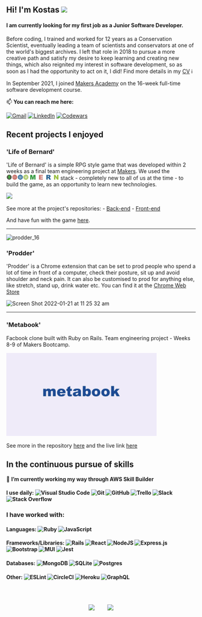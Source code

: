 ## Hi! I'm Kostas <img src="https://media.giphy.com/media/hvRJCLFzcasrR4ia7z/giphy.gif" width="25px">

#### I am currently looking for my first job as a Junior Software Developer.

Before coding, I trained and worked for 12 years as a Conservation Scientist, eventually leading a team of scientists and conservators at one of the world's biggest archives. I left that role in 2018 to pursue a more creative path and satisfy my desire to keep learning and creating new things, which also reignited my interest in software development, so as soon as I had the opportunity to act on it, I did! Find more details in my [CV](https://github.com/Kntanos/CV/blob/main/README.md) ℹ️

In September 2021, I joined [Makers Academy](https://makers.tech) on the 16-week full-time software development course.</p>

📫 **You can reach me here:**

[![Gmail](https://img.shields.io/badge/Email-D14836?style=for-the-badge&logo=gmail&logoColor=white)](mailto:kostas@ntanos.co.uk)
[![LinkedIn](https://img.shields.io/badge/linkedin-%230077B5.svg?style=for-the-badge&logo=linkedin&logoColor=white)](https://www.linkedin.com/in/kntanos/)
[![Codewars](https://img.shields.io/badge/Codewars-B1361E?style=for-the-badge&logo=codewars&logoColor=grey)](https://www.codewars.com/users/Kostas%20N)

## Recent projects I enjoyed
### 'Life of Bernard' 
'Life of Bernard' is a simple RPG style game that was developed within 2 weeks as a final team engineering project at [Makers](https://makers.tech). We used the <img src="mern_logo.png" width="140px"/> stack - completely new to all of us at the time - to build the game, as an opportunity to learn new technologies.

<img src="LoB.gif" width="400px">

See more at the project's repositories: - [Back-end](https://github.com/Kntanos/EP3-Gaming-BE) - [Front-end](https://github.com/Kntanos/EP3-Gaming-FE)

And have fun with the game [here](https://life-of-bernard.herokuapp.com/).

------
![prodder_16](https://user-images.githubusercontent.com/86077849/150548046-cb87bc28-4b92-4625-8171-39ffcf4a1de2.png)
### 'Prodder'

'Prodder' is a Chrome extension that can be set to prod people who spend a lot of time in front of a computer, check their posture, sit up and avoid shoulder and neck pain. It can also be customised to prod for anything else, like stretch, stand up, drink water etc. You can find it at the [Chrome Web Store](https://chrome.google.com/webstore/detail/prodder/cdebheihohcmgmlbdlmodbooedpmjged?hl=en-GB)

<img width="353" alt="Screen Shot 2022-01-21 at 11 25 32 am" src="https://user-images.githubusercontent.com/86077849/150547971-ce689664-f3f7-4845-8208-e0c0101e53fb.png">

------
### 'Metabook'
Facbook clone built with Ruby on Rails. Team engineering project - Weeks 8-9 of Makers Bootcamp.  

<img src="metabook.gif" width="400px">

See more in the repository [here](https://github.com/Kntanos/metabook-rails) and the live link [here](https://metabook-rails.herokuapp.com/)

## In the continuous pursue of skills

🌱 **I’m currently working my way through AWS Skill Builder**
#### I use daily: ![Visual Studio Code](https://img.shields.io/badge/Visual%20Studio%20Code-0078d7.svg?style=flat&logo=visual-studio-code&logoColor=white) ![Git](https://img.shields.io/badge/git-%23F05033.svg?style=flat&logo=git&logoColor=white) ![GitHub](https://img.shields.io/badge/github-%23121011.svg?style=flat&logo=github&logoColor=white) ![Trello](https://img.shields.io/badge/Trello-%23026AA7.svg?style=flat&logo=Trello&logoColor=white) ![Slack](https://img.shields.io/badge/Slack-4A154B?style=flat&logo=slack&logoColor=white) ![Stack Overflow](https://img.shields.io/badge/-Stackoverflow-FE7A16?style=flat&logo=stack-overflow&logoColor=white)

### I have worked with:
#### Languages: ![Ruby](https://img.shields.io/badge/ruby-%23CC342D.svg?style=flat&logo=ruby&logoColor=white) ![JavaScript](https://img.shields.io/badge/javascript-%23323330.svg?style=flat&logo=javascript&logoColor=%23F7DF1E) 

#### Frameworks/Libraries: ![Rails](https://img.shields.io/badge/rails-%23CC0000.svg?style=flat&logo=ruby-on-rails&logoColor=white) ![React](https://img.shields.io/badge/react-%2320232a.svg?style=flat&logo=react&logoColor=%2361DAFB) ![NodeJS](https://img.shields.io/badge/node.js-6DA55F?style=flat&logo=node.js&logoColor=white) ![Express.js](https://img.shields.io/badge/express.js-%23404d59.svg?style=flat&logo=express&logoColor=%2361DAFB) ![Bootstrap](https://img.shields.io/badge/bootstrap-%23563D7C.svg?style=flat&logo=bootstrap&logoColor=white) ![MUI](https://img.shields.io/badge/MUI-%230081CB.svg?style=flat&logo=material-ui&logoColor=white) ![Jest](https://img.shields.io/badge/-jest-%23C21325?style=flat&logo=jest&logoColor=white) 

#### Databases: ![MongoDB](https://img.shields.io/badge/MongoDB-black?style=flat&logo=mongodb) ![SQLite](https://img.shields.io/badge/sqlite-%2307405e.svg?style=flat&logo=sqlite&logoColor=white) ![Postgres](https://img.shields.io/badge/postgres-%23316192.svg?style=flat&logo=postgresql&logoColor=white)
 
#### Other: ![ESLint](https://img.shields.io/badge/ESLint-4B3263?style=flat&logo=eslint&logoColor=white) ![CircleCI](https://img.shields.io/badge/CIRCLECI-%23161616.svg?style=flat&logo=circleci&logoColor=white) ![Heroku](https://img.shields.io/badge/heroku-%23430098.svg?style=flat&logo=heroku&logoColor=white) ![GraphQL](https://img.shields.io/badge/-GraphQL-E10098?style=for-the-badge&logo=graphql&logoColor=white)

</br>
<p align="center">
  <img height="160px" style="padding: 15px;" src="https://github-readme-stats.vercel.app/api?username=kntanos&show_icons=true&theme=dark" />  
  <img height="160px" style="padding: 15px;" src="https://github-readme-stats.vercel.app/api/top-langs/?username=kntanos&layout=compact&theme=dark"/>
</p>
